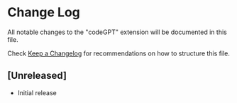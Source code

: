 # Change Log

All notable changes to the "codeGPT" extension will be documented in this file.

Check [Keep a Changelog](http://keepachangelog.com/) for recommendations on how to structure this file.

## [Unreleased]

- Initial release
